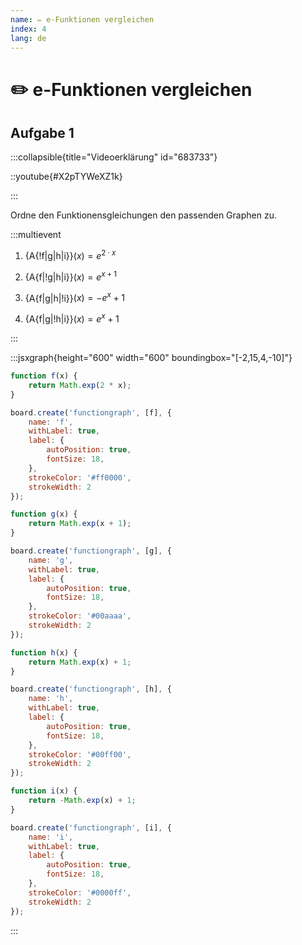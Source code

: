```yaml
---
name: ✏️ e-Funktionen vergleichen
index: 4
lang: de
---
```


# ✏️ e-Funktionen vergleichen

## Aufgabe 1

:::collapsible{title="Videoerklärung" id="683733"}

::youtube{#X2pTYWeXZ1k}

:::

Ordne den Funktionensgleichungen den passenden Graphen zu.

:::multievent

1) {A{!f|g|h|i}}$(x) = e^{2 \cdot x}$

2) {A{f|!g|h|i}}$(x) = e^{x + 1}$

3) {A{f|g|h|!i}}$(x) = -e^{x} + 1$

4) {A{f|g|!h|i}}$(x) = e^{x} + 1$


:::

:::jsxgraph{height="600" width="600" boundingbox="[-2,15,4,-10]"}
```js
function f(x) {
    return Math.exp(2 * x);
}

board.create('functiongraph', [f], {
    name: 'f',
    withLabel: true,
    label: {
        autoPosition: true,
        fontSize: 18,
    },
    strokeColor: '#ff0000',
    strokeWidth: 2
});

function g(x) {
    return Math.exp(x + 1);
}

board.create('functiongraph', [g], {
    name: 'g',
    withLabel: true,
    label: {
        autoPosition: true,
        fontSize: 18,
    },
    strokeColor: '#00aaaa',
    strokeWidth: 2
});

function h(x) {
    return Math.exp(x) + 1;
}

board.create('functiongraph', [h], {
    name: 'h',
    withLabel: true,
    label: {
        autoPosition: true,
        fontSize: 18,
    },
    strokeColor: '#00ff00',
    strokeWidth: 2
});

function i(x) {
    return -Math.exp(x) + 1;
}

board.create('functiongraph', [i], {
    name: 'i',
    withLabel: true,
    label: {
        autoPosition: true,
        fontSize: 18,
    },
    strokeColor: '#0000ff',
    strokeWidth: 2
});
```
:::

